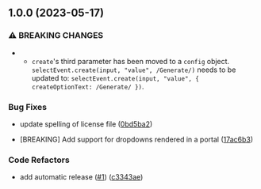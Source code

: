 ## 1.0.0 (2023-05-17)


### ⚠ BREAKING CHANGES

* - `create`'s third parameter has been moved to a `config` object.
  `selectEvent.create(input, "value", /Generate/)` needs to be updated
  to: `selectEvent.create(input, "value", { createOptionText: /Generate/ })`.

### Bug Fixes

* update spelling of license file ([0bd5ba2](https://github.com/lokalise/react-select-event/commit/0bd5ba2da98065a438dcde2f8f946f295d6190f5))


* [BREAKING] Add support for dropdowns rendered in a portal ([17ac6b3](https://github.com/lokalise/react-select-event/commit/17ac6b3cc2f5f9b95eeed1dab647014bd8aa2ffa))


### Code Refactors

* add automatic release ([#1](https://github.com/lokalise/react-select-event/issues/1)) ([c3343ae](https://github.com/lokalise/react-select-event/commit/c3343aeed552127d4039a81f40fd230f0a8ccda6))
